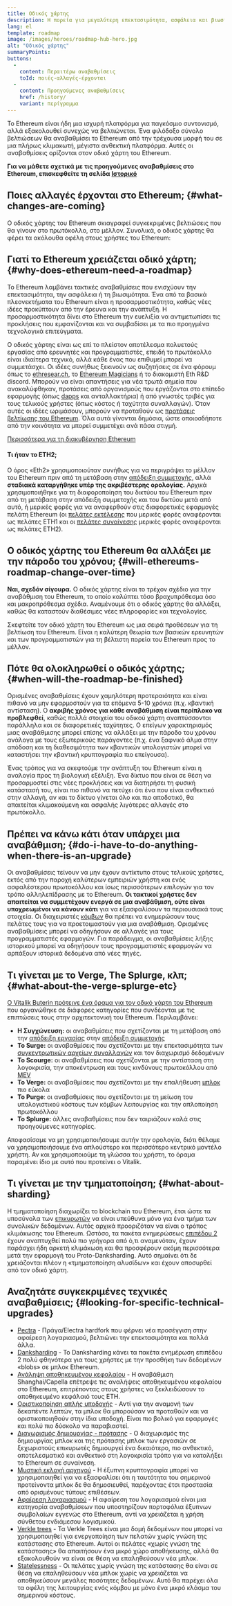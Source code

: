 ```yaml
---
title: Οδικός χάρτης
description: Η πορεία για μεγαλύτερη επεκτασιμότητα, ασφάλεια και βιωσιμότητα για το Ethereum.
lang: el
template: roadmap
image: /images/heroes/roadmap-hub-hero.jpg
alt: "Οδικός χάρτης"
summaryPoints:
buttons:
  - 
    content: Περαιτέρω αναβαθμίσεις
    toId: ποιές-αλλαγές-έρχονται
  - 
    content: Προηγούμενες αναβαθμίσεις
    href: /history/
    variant: περίγραμμα
---
```


Το Ethereum είναι ήδη μια ισχυρή πλατφόρμα για παγκόσμιο συντονισμό, αλλά εξακολουθεί συνεχώς να βελτιώνεται. Ένα φιλόδοξο σύνολο βελτιώσεων θα αναβαθμίσει το Ethereum από την τρέχουσα μορφή του σε μια πλήρως κλιμακωτή, μέγιστα ανθεκτική πλατφόρμα. Αυτές οι αναβαθμίσεις ορίζονται στον οδικό χάρτη του Ethereum.

**Για να μάθετε σχετικά με τις προηγούμενες αναβαθμίσεις στο Ethereum, επισκεφθείτε τη σελίδα [Ιστορικό](/history/)**

## Ποιες αλλαγές έρχονται στο Ethereum; {#what-changes-are-coming}

Ο οδικός χάρτης του Ethereum σκιαγραφεί συγκεκριμένες βελτιώσεις που θα γίνουν στο πρωτόκολλο, στο μέλλον. Συνολικά, ο οδικός χάρτης θα φέρει τα ακόλουθα οφέλη στους χρήστες του Ethereum:

<CardGrid>
  <RoadmapActionCard
    href="/roadmap/scaling"
    title="Φθηνότερες συναλλαγές"
    image="scaling"
    description="Rollups are too expensive and rely on centralized components, causing users to place too much trust in their operators. The roadmap includes fixes for both of these problems."
    buttonText="More on reducing fees"
  />
  <RoadmapActionCard
    href="/roadmap/security"
    title="Επιπλέον ασφάλεια"
    image="security"
    description="Ethereum is already very secure but it can be made even stronger, ready to withstand all kinds of attack far into the future."
    buttonText="More on security"
  />
  <RoadmapActionCard
    href="/roadmap/user-experience"
    title="Καλύτερη εμπειρία χρήστη"
    image="userExperience"
    description="More support for smart contract wallets and light-weight nodes will make using Ethereum simpler and safer."
    buttonText="More on user experience"
  />
  <RoadmapActionCard
    href="/roadmap/future-proofing"
    title="Πρόβλεψη για το μέλλον"
    image="futureProofing"
    description="Ethereum researchers and developers are solving tomorrow's problems today, readying the network for future generations."
    buttonText="More on future proofing"
  />
</CardGrid>

## Γιατί το Ethereum χρειάζεται οδικό χάρτη; {#why-does-ethereum-need-a-roadmap}

Το Ethereum λαμβάνει τακτικές αναβαθμίσεις που ενισχύουν την επεκτασιμότητα, την ασφάλεια ή τη βιωσιμότητα. Ένα από τα βασικά πλεονεκτήματα του Ethereum είναι η προσαρμοστικότητα, καθώς νέες ιδέες προκύπτουν από την έρευνα και την ανάπτυξη. Η προσαρμοστικότητα δίνει στο Ethereum την ευελιξία να αντιμετωπίσει τις προκλήσεις που εμφανίζονται και να συμβαδίσει με τα πιο προηγμένα τεχνολογικά επιτεύγματα.

<RoadmapImageContent title="Πώς ορίζεται ο οδικός χάρτης">

Ο οδικός χάρτης είναι ως επί το πλείστον αποτέλεσμα πολυετούς εργασίας από ερευνητές και προγραμματιστές, επειδή το πρωτόκολλο είναι ιδιαίτερα τεχνικό, αλλά κάθε ένας που επιθυμεί μπορεί να συμμετάσχει. Οι ιδέες συνήθως ξεκινούν ως συζητήσεις σε ένα φόρουμ όπως το [ethresear.ch](https://ethresear.ch/), το [Ethereum Magicians](https://ethereum-magicians.org/) ή το διακομιστή Eth R&D discord. Μπορούν να είναι απαντήσεις για νέα τρωτά σημεία που ανακαλύφθηκαν, προτάσεις από οργανισμούς που εργάζονται στο επίπεδο εφαρμογής (όπως [dapps](/glossary/#dapp) και ανταλλακτήρια) ή από γνωστές τριβές για τους τελικούς χρήστες (όπως κόστος ή ταχύτητα συναλλαγών). Όταν αυτές οι ιδέες ωριμάσουν, μπορούν να προταθούν ως [προτάσεις βελτίωσης του Ethereum](https://eips.ethereum.org/). Όλα αυτά γίνονται δημόσια, ώστε οποιοσδήποτε από την κοινότητα να μπορεί συμμετέχει ανά πάσα στιγμή.

[Περισσότερα για τη διακυβέρνηση Ethereum](/governance/)

</RoadmapImageContent>

<InfoBanner mb={8}>
  <h4 style={{ marginTop: 0 }}>Τι ήταν το ETH2;</h4>

  <p>Ο όρος «Eth2» χρησιμοποιούταν συνήθως για να περιγράψει το μέλλον του Ethereum πριν από τη μετάβαση στην <a href="/glossary/#pos">απόδειξη συμμετοχής</a>, αλλά <strong>σταδιακά καταργήθηκε υπέρ της ακριβέστερης ορολογίας.</strong> Αρχικά χρησιμοποιήθηκε για τη διαφοροποίηση του δικτύου του Ethereum πριν από τη μετάβαση στην απόδειξη συμμετοχής και του δικτύου μετά από αυτό, ή μερικές φορές για να αναφερθούν στις διαφορετικές εφαρμογές πελάτη Ethereum (οι <a href="/glossary/#execution-client">πελάτες εκτέλεσης</a> που μερικές φορές αναφέρονται ως πελάτες ETH1 και οι <a href="/glossary/#consensus-client">πελάτες συναίνεσης</a> μερικές φορές αναφέρονται ως πελάτες ETH2).</p>

</InfoBanner>

## Ο οδικός χάρτης του Ethereum θα αλλάξει με την πάροδο του χρόνου; {#will-ethereums-roadmap-change-over-time}

**Ναι, σχεδόν σίγουρα.** Ο οδικός χάρτης είναι το τρέχον σχέδιο για την αναβάθμιση του Ethereum, το οποίο καλύπτει τόσο βραχυπρόθεσμα όσο και μακροπρόθεσμα σχέδια. Αναμένουμε ότι ο οδικός χάρτης θα αλλάξει, καθώς θα καταστούν διαθέσιμες νέες πληροφορίες και τεχνολογίες.

Σκεφτείτε τον οδικό χάρτη του Ethereum ως μια σειρά προθέσεων για τη βελτίωση του Ethereum. Είναι η καλύτερη θεωρία των βασικών ερευνητών και των προγραμματιστών για τη βέλτιστη πορεία του Ethereum προς το μέλλον.

## Πότε θα ολοκληρωθεί ο οδικός χάρτης; {#when-will-the-roadmap-be-finished}

Ορισμένες αναβαθμίσεις έχουν χαμηλότερη προτεραιότητα και είναι πιθανό να μην εφαρμοστούν για τα επόμενα 5-10 χρόνια (π.χ. κβαντική αντίσταση). Ο **ακριβής χρόνος για κάθε αναβάθμιση είναι περίπλοκο να προβλεφθεί**, καθώς πολλά στοιχεία του οδικού χάρτη αναπτύσσονται παράλληλα και σε διαφορετικές ταχύτητες. Ο επείγων χαρακτηρισμός μιας αναβάθμισης μπορεί επίσης να αλλάξει με την πάροδο του χρόνου ανάλογα με τους εξωτερικούς παράγοντες (π.χ. ένα ξαφνικό άλμα στην απόδοση και τη διαθεσιμότητα των κβαντικών υπολογιστών μπορεί να καταστήσει την κβαντική κρυπτογραφία πιο επείγουσα).

Ένας τρόπος για να σκεφτούμε την ανάπτυξη του Ethereum είναι η αναλογία προς τη βιολογική εξέλιξη. Ένα δίκτυο που είναι σε θέση να προσαρμοστεί στις νέες προκλήσεις και να διατηρήσει τη φυσική κατάστασή του, είναι πιο πιθανό να πετύχει ότι ένα που είναι ανθεκτικό στην αλλαγή, αν και το δίκτυο γίνεται όλο και πιο αποδοτικό, θα απαιτείται κλιμακούμενη και ασφαλής λιγότερες αλλαγές στο πρωτόκολλο.

## Πρέπει να κάνω κάτι όταν υπάρχει μια αναβάθμιση; {#do-i-have-to-do-anything-when-there-is-an-upgrade}

Οι αναβαθμίσεις τείνουν να μην έχουν αντίκτυπο στους τελικούς χρήστες, εκτός από την παροχή καλύτερων εμπειριών χρήστη και ενός ασφαλέστερου πρωτοκόλλου και ίσως περισσότερων <i>επιλογών</i> για τον τρόπο αλληλεπίδρασης με το Ethereum. **Οι τακτικοί χρήστες δεν απαιτείται να συμμετέχουν ενεργά σε μια αναβάθμιση, ούτε είναι υποχρεωμένοι να κάνουν κάτι** για να εξασφαλίσουν τα περιουσιακά τους στοιχεία. Οι διαχειριστές [κόμβων](/glossary/#node) θα πρέπει να ενημερώσουν τους πελάτες τους για να προετοιμαστούν για μια αναβάθμιση. Ορισμένες αναβαθμίσεις μπορεί να οδηγήσουν σε αλλαγές για τους προγραμματιστές εφαρμογών. Για παράδειγμα, οι αναβαθμίσεις λήξης ιστορικού μπορεί να οδηγήσουν τους προγραμματιστές εφαρμογών να αρπάξουν ιστορικά δεδομένα από νέες πηγές.

## Τι γίνεται με το Verge, The Splurge, κλπ; {#what-about-the-verge-splurge-etc}

[Ο Vitalik Buterin πρότεινε ένα όραμα για τον οδικό χάρτη του Ethereum](https://twitter.com/VitalikButerin/status/1741190491578810445) που οργανώθηκε σε διάφορες κατηγορίες που συνδέονται με τις επιπτώσεις τους στην αρχιτεκτονική του Ethereum. Περιλαμβάνει:

- **Η Συγχώνευση:** οι αναβαθμίσεις που σχετίζονται με τη μετάβαση από την [απόδειξη εργασίας](/glossary/#pow) στην [απόδειξη συμμετοχής](/glossary/#pos)
- **Το Surge:** οι αναβαθμίσεις που σχετίζονται με την επεκτασιμότητα των [συγκεντρωτικών αρχείων συναλλαγών](/glossary/#rollups) και τον διαχωρισμό δεδομένων
- **Το Scourge:** οι αναβαθμίσεις που σχετίζονται με την αντίσταση στη λογοκρισία, την αποκέντρωση και τους κινδύνους πρωτοκόλλου από [MEV](/glossary/#mev)
- **Το Verge:** οι αναβαθμίσεις που σχετίζονται με την επαλήθευση [μπλοκ](/glossary/#block) πιο εύκολα
- **Το Purge**: οι αναβαθμίσεις που σχετίζονται με τη μείωση του υπολογιστικού κόστους των κόμβων λειτουργίας και την απλοποίηση πρωτοκόλλου
- **Το Splurge:** άλλες αναβαθμίσεις που δεν ταιριάζουν καλά στις προηγούμενες κατηγορίες.

Αποφασίσαμε να μη χρησιμοποιήσουμε αυτήν την ορολογία, διότι θέλαμε να χρησιμοποιήσουμε ένα απλούστερο και περισσότερο κεντρικό μοντέλο χρήστη. Αν και χρησιμοποιούμε τη γλώσσα του χρήστη, το όραμα παραμένει ίδιο με αυτό που προτείνει ο Vitalik.

## Τι γίνεται με την τμηματοποίηση; {#what-about-sharding}

Η τμηματοποίηση διαχωρίζει το blockchain του Ethereum, έτσι ώστε τα υποσύνολα των [επικυρωτών](/glossary/#validator) να είναι υπεύθυνα μόνο για ένα τμήμα των συνολικών δεδομένων. Αυτός αρχικά προοριζόταν να είναι ο τρόπος κλιμάκωσης του Ethereum. Ωστόσο, τα πακέτα ενημερώσεως [επιπέδου 2](/glossary/#layer-2) έχουν αναπτυχθεί πολύ πιο γρήγορα από ό,τι αναμενόταν, έχουν παράσχει ήδη αρκετή κλιμάκωση και θα προσφέρουν ακόμη περισσότερα μετά την εφαρμογή του Proto-Danksharding. Αυτό σημαίνει ότι δε χρειάζονται πλέον η «τμηματοποίηση αλυσίδων» και έχουν αποσυρθεί από τον οδικό χάρτη.

## Αναζητάτε συγκεκριμένες τεχνικές αναβαθμίσεις; {#looking-for-specific-technical-upgrades}

- [Pectra](/roadmap/pectra) - Πράγα/Electra hardfork που φέρνει νέα προσέγγιση στην αφαίρεση λογαριασμού, βελτιώνει την επεκτασιμότητα και πολλά άλλα.
- [Danksharding](/roadmap/danksharding) - Το Danksharding κάνει τα πακέτα ενημέρωση επιπέδου 2 πολύ φθηνότερα για τους χρήστες με την προσθήκη των δεδομένων «blobs» σε μπλοκ Ethereum.
- [Ανάληψη αποθηκευμένου κεφαλαίου](/staking/withdrawals) - Η αναβάθμιση Shanghai/Capella επέτρεψε τις αναλήψεις αποθηκευμένου κεφαλαίου στο Ethereum, επιτρέποντας στους χρήστες να ξεκλειδώσουν το αποθηκευμένο κεφάλαιό τους ETH.
- [Οριστικοποίηση απλής υποδοχής](/roadmap/single-slot-finality) - Αντί για την αναμονή των δεκαπέντε λεπτών, τα μπλοκ θα μπορούσαν να προταθούν και να οριστικοποιηθούν στην ίδια υποδοχή. Είναι πιο βολικό για εφαρμογές και πολύ πιο δύσκολο να παραβιαστεί.
- [Διαχωρισμός δημιουργίας - πρότασης](/roadmap/pbs) - Ο διαχωρισμός της δημιουργίας μπλοκ και της πρότασης μπλοκ των εργασιών σε ξεχωριστούς επικυρωτές δημιουργεί ένα δικαιότερο, πιο ανθεκτικό, αποτελεσματικό και ανθεκτικό στη λογοκρισία τρόπο για να καταλήξει το Ethereum σε συναίνεση.
- [Μυστική εκλογή αρχηγού](/roadmap/secret-leader-election) - Η έξυπνη κρυπτογραφία μπορεί να χρησιμοποιηθεί για να εξασφαλίσει ότι η ταυτότητα του σημερινού προτείνοντα μπλοκ δε θα δημοσιευθεί, παρέχοντας έτσι προστασία από ορισμένους τύπους επιθέσεων.
- [Αφαίρεση λογαριασμού](/roadmap/account-abstraction) - Η αφαίρεση του λογαριασμού είναι μια κατηγορία αναβαθμίσεων που υποστηρίζουν πορτοφόλια έξυπνων συμβολαίων εγγενώς στο Ethereum, αντί να χρειάζεται η χρήση σύνθετου ενδιάμεσου λογισμικού.
- [Verkle trees](/roadmap/verkle-trees) - Τα Verkle Trees είναι μια δομή δεδομένων που μπορεί να χρησιμοποιηθεί για ενεργοποίηση των πελατών χωρίς γνώση της κατάστασης στο Ethereum. Αυτοί οι πελάτες «χωρίς γνώση της κατάστασης» θα απαιτήσουν ένα μικρό χώρο αποθήκευσης, αλλά θα εξακολουθούν να είναι σε θέση να επαληθεύσουν νέα μπλοκ.
- [Statelessness](/roadmap/statelessness) - Οι πελάτες χωρίς γνώση της κατάστασης θα είναι σε θέση να επαληθεύσουν νέα μπλοκ χωρίς να χρειάζεται να αποθηκεύσουν μεγάλες ποσότητες δεδομένων. Αυτό θα παρέχει όλα τα οφέλη της λειτουργίας ενός κόμβου με μόνο ένα μικρό κλάσμα του σημερινού κόστους.
